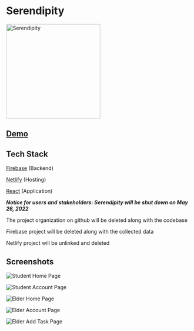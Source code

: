 # Serendipity
<img src="src/img/undraw_grandma.svg" alt="Serendipity" style="width: 256px; height: 256px" />

## [Demo](https://www.youtube.com/watch?v=XJAXYoQ88Qo)

## Tech Stack

[Firebase](https://firebase.google.com/) (Backend)

[Netlify](app.netlify.com) (Hosting)

[React](https://reactjs.org/) (Application)

***Notice for users and stakeholders: Serendipity will be shut down on May 26, 2022***

The project organization on github will be deleted along with the codebase

Firebase project will be deleted along with the collected data

Netlify project will be unlinked and deleted

## Screenshots

![Student Home Page](./screenshots/studentHomePage.png)

![Student Account Page](./screenshots/studentAccountPage.png)

![Elder Home Page](./screenshots/elderHomePage.png)

![Elder Account Page](./screenshots/elderAccountPage.png)

![Elder Add Task Page](./screenshots/elderAddTask.png)

